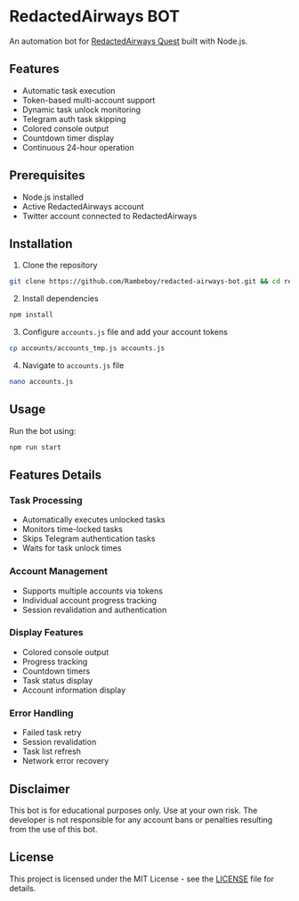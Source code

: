 # RedactedAirways BOT

An automation bot for [RedactedAirways Quest](https://quest.redactedairways.com) built with Node.js.

## Features

- Automatic task execution
- Token-based multi-account support
- Dynamic task unlock monitoring
- Telegram auth task skipping
- Colored console output
- Countdown timer display
- Continuous 24-hour operation

## Prerequisites

- Node.js installed
- Active RedactedAirways account
- Twitter account connected to RedactedAirways

## Installation

1. Clone the repository

```bash
git clone https://github.com/Rambeboy/redacted-airways-bot.git && cd redacted-airways-bot
```

2. Install dependencies

```bash
npm install
```

3. Configure `accounts.js` file and add your account tokens

```bash
cp accounts/accounts_tmp.js accounts.js
```

4. Navigate to `accounts.js` file

```bash
nano accounts.js
```

## Usage

Run the bot using:

```bash
npm run start
```

## Features Details

### Task Processing

- Automatically executes unlocked tasks
- Monitors time-locked tasks
- Skips Telegram authentication tasks
- Waits for task unlock times

### Account Management

- Supports multiple accounts via tokens
- Individual account progress tracking
- Session revalidation and authentication

### Display Features

- Colored console output
- Progress tracking
- Countdown timers
- Task status display
- Account information display

### Error Handling

- Failed task retry
- Session revalidation
- Task list refresh
- Network error recovery

## Disclaimer

This bot is for educational purposes only. Use at your own risk. The developer is not responsible for any account bans or penalties resulting from the use of this bot.

## License

This project is licensed under the MIT License - see the [LICENSE](LICENSE) file for details.
